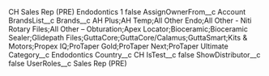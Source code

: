 <?xml version="1.0" encoding="UTF-8"?>
<CustomMetadata xmlns="http://soap.sforce.com/2006/04/metadata" xmlns:xsi="http://www.w3.org/2001/XMLSchema-instance" xmlns:xsd="http://www.w3.org/2001/XMLSchema">
    <label>CH Sales Rep (PRE) Endodontics 1</label>
    <protected>false</protected>
    <values>
        <field>AssignOwnerFrom__c</field>
        <value xsi:type="xsd:string">Account</value>
    </values>
    <values>
        <field>BrandsList__c</field>
        <value xsi:nil="true"/>
    </values>
    <values>
        <field>Brands__c</field>
        <value xsi:type="xsd:string">AH Plus;AH Temp;All Other Endo;All Other - Niti Rotary Files;All Other – Obturation;Apex Locator;Bioceramic;Bioceramic Sealer;Glidepath Files;GuttaCore;GuttaCore/Calamus;GuttaSmart;Kits &amp; Motors;Propex IQ;ProTaper Gold;ProTaper Next;ProTaper Ultimate</value>
    </values>
    <values>
        <field>Category__c</field>
        <value xsi:type="xsd:string">Endodontics</value>
    </values>
    <values>
        <field>Country__c</field>
        <value xsi:type="xsd:string">CH</value>
    </values>
    <values>
        <field>IsTest__c</field>
        <value xsi:type="xsd:boolean">false</value>
    </values>
    <values>
        <field>ShowDistributor__c</field>
        <value xsi:type="xsd:boolean">false</value>
    </values>
    <values>
        <field>UserRoles__c</field>
        <value xsi:type="xsd:string">Sales Rep (PRE)</value>
    </values>
</CustomMetadata>
